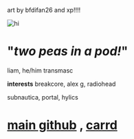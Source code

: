 art by bfdifan26 and xp!!!!

![hi](https://media.discordapp.net/attachments/952714691610804224/1240437206351609997/yayyy.png?ex=66468eac&is=66453d2c&hm=35d235400b93da9d324a6ab0d31e93386eae4245e7a82d8407740e6ba10abd96&=&format=webp&quality=lossless&width=500&height=367)

# "*two peas in a pod!*"

liam, he/him transmasc

**interests**
breakcore, alex g, radiohead

subnautica, portal, hylics

# [main github](https://github.com/petscop) , [carrd](https://rooknomie.carrd.co/)
